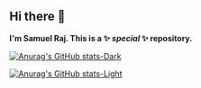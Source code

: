 ## Hi there 👋
**I'm Samuel Raj. This is a ✨ _special_ ✨ repository.**
<!--
[![Anurag's GitHub stats](https://github-readme-stats.vercel.app/api?username=samuelraj-dev)](https://github.com/samuelraj-dev/)
![Anurag's GitHub stats](https://github-readme-stats.vercel.app/api?username=samuelraj-dev&hide=contribs,prs)
![Anurag's GitHub stats](https://github-readme-stats.vercel.app/api?username=samuelraj-dev&show=reviews,discussions_started,discussions_answered,prs_merged,prs_merged_percentage)
![Anurag's GitHub stats](https://github-readme-stats.vercel.app/api?username=samuelraj-dev&show_icons=true)
![Anurag's GitHub stats](https://github-readme-stats.vercel.app/api?username=samuelraj-dev&show_icons=true&theme=radical)
![Anurag's GitHub stats](https://github-readme-stats.vercel.app/api?username=samuelraj-dev&show_icons=true&theme=transparent)
![Anurag's GitHub stats](https://github-readme-stats.vercel.app/api?username=samuelraj-dev&show_icons=true&bg_color=00000000)
-->
[![Anurag's GitHub stats-Dark](https://github-readme-stats.vercel.app/api?username=samuelraj-dev&show_icons=true&theme=dark#gh-dark-mode-only)](https://github.com/anuraghazra/github-readme-stats#gh-dark-mode-only)

[![Anurag's GitHub stats-Light](https://github-readme-stats.vercel.app/api?username=samuelraj-dev&show_icons=true&theme=default#gh-light-mode-only)](https://github.com/anuraghazra/github-readme-stats#gh-light-mode-only)

<!--
Here are some ideas to get you started:

- 🔭 I’m currently working on ...
- 🌱 I’m currently learning ...
- 👯 I’m looking to collaborate on ...
- 🤔 I’m looking for help with ...
- 💬 Ask me about ...
- 📫 How to reach me: ...
- 😄 Pronouns: ...
- ⚡ Fun fact: ...
-->
